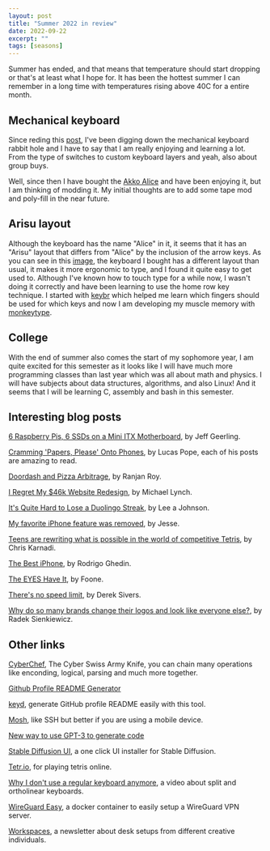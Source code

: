 ```yaml
---
layout: post
title: "Summer 2022 in review"
date: 2022-09-22
excerpt: ""
tags: [seasons]
---
```


Summer has ended, and that means that temperature should start dropping or that's at least what I hope for. It has been the hottest summer I can remember in a long time with temperatures rising above 40C for a entire month.

## Mechanical keyboard

Since reding this [post](https://not-matthias.github.io/posts/mechanical-keyboard/), I've been digging down the mechanical keyboard rabbit hole and I have to say that I am really enjoying and learning a lot. From the type of switches to custom keyboard layers and yeah, also about group buys. 

Well, since then I have bought the [Akko Alice](https://en.akkogear.com/product/acr-pro-alice-plus-mechanical-keyboard/) and have been enjoying it, but I am thinking of modding it. My initial thoughts are to add some tape mod and poly-fill in the near future.

## Arisu layout

Although the keyboard has the name "Alice" in it, it seems that it has an "Arisu" layout that differs from "Alice" by the inclusion of the arrow keys. As you can see in this [image](https://en.akkogear.com/wp-content/uploads/2022/07/Spray-Painted-Black-CP1.jpg), the keyboard I bought has a different layout than usual, it makes it more ergonomic to type, and I found it quite easy to get used to. Although I've known how to touch type for a while now, I wasn't doing it correctly and have been learning to use the home row key technique. I started with [keybr](https://www.keybr.com/) which helped me learn which fingers should be used for which keys and now I am developing my muscle memory with [monkeytype](https://monkeytype.com/).

## College

With the end of summer also comes the start of my sophomore year, I am quite excited for this semester as it looks like I will have much more programming classes than last year which was all about math and physics. I will have subjects about data structures, algorithms, and also Linux! And it seems that I will be learning C, assembly and bash in this semester.

## Interesting blog posts

[6 Raspberry Pis, 6 SSDs on a Mini ITX Motherboard](https://www.jeffgeerling.com/blog/2022/6-raspberry-pis-6-ssds-on-mini-itx-motherboard), by Jeff Geerling.

[Cramming 'Papers, Please' Onto Phones](https://dukope.com/devlogs/papers-please/mobile/), by Lucas Pope, each of his posts are amazing to read.

[Doordash and Pizza Arbitrage](https://www.readmargins.com/p/doordash-and-pizza-arbitrage), by Ranjan Roy.

[I Regret My $46k Website Redesign](https://mtlynch.io/tinypilot-redesign/), by Michael Lynch.

[It's Quite Hard to Lose a Duolingo Streak](https://leejo.github.io/2022/07/03/duolingo_streak/), by Lee a Johnson.

[My favorite iPhone feature was removed](https://technicallychallenged.substack.com/p/my-favorite-iphone-feature-was-removed), by Jesse.

[Teens are rewriting what is possible in the world of competitive Tetris](https://www.polygon.com/23269073/competitive-classic-tetris-ctwc-jonas-neubauer-andy-michael-artiaga), by Chris Karnadi.

[The Best iPhone](https://notes.ghed.in/posts/the-best-iphone/), by Rodrigo Ghedin.

[The EYES Have It](https://foone.wordpress.com/2019/03/01/the-eyes-have-it/), by Foone.

[There's no speed limit](https://sive.rs/kimo), by Derek Sivers.

[Why do so many brands change their logos and look like everyone else?](https://velvetshark.com/articles/why-do-brands-change-their-logos-and-look-like-everyone-else), by Radek Sienkiewicz.

## Other links

[CyberChef](https://gchq.github.io/CyberChef/), The Cyber Swiss Army Knife, you can chain many operations like enconding, logical, parsing and much more together.

[Github Profile README Generator](https://rahuldkjain.github.io/gh-profile-readme-generator/)

[keyd](https://github.com/rvaiya/keyd), generate GitHub profile README easily with this tool.

[Mosh](https://mosh.org/), like SSH but better if you are using a mobile device.

[New way to use GPT-3 to generate code](https://nitter.net/goodside/status/1560953991722418177?s=21&t=-r-dR8pkhZ3lfCpeLOWqvw)

[Stable Diffusion UI](https://github.com/cmdr2/stable-diffusion-ui), a one click UI installer for Stable Diffusion.

[Tetr.io](https://tetr.io/), for playing tetris online.

[Why I don't use a regular keyboard anymore](https://www.youtube.com/watch?v=rrska7UU7BE), a video about split and ortholinear keyboards.

[WireGuard Easy](https://github.com/WeeJeWel/wg-easy), a docker container to easily setup a WireGuard VPN server.

[Workspaces](https://www.workspaces.xyz/), a newsletter about desk setups from different creative individuals.